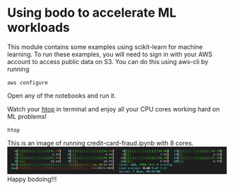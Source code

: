 # Using bodo to accelerate ML workloads

This module contains some examples using scikit-learn for machine learning. 
To run these examples, you will need to sign in with your AWS account to access public data on S3. You can do this using aws-cli by running
``` shell
aws configure
```


Open any of the notebooks and run it.

Watch your [htop](https://formulae.brew.sh/formula/htop) in terminal and enjoy
all your CPU cores working hard on ML problems!

```shell
htop
```

This is an image of running credit-card-fraud.ipynb with 8 cores.
![img.png](img.png)
Happy bodoing!!!
